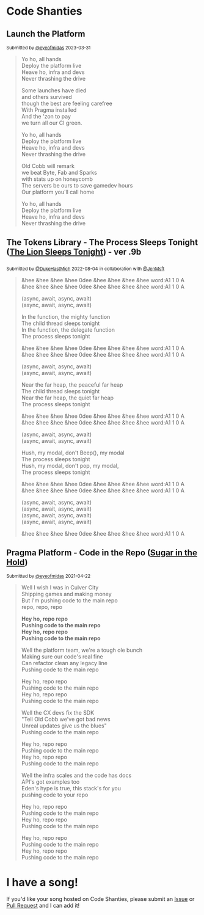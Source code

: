 # Code Shanties

## Launch the Platform
<sub>Submitted by [@eyeofmidas](https://github.com/EyeOfMidas/) 2023-03-31</sub>
> Yo ho, all hands  
Deploy the platform live  
Heave ho, infra and devs  
Never thrashing the drive  
>
> Some launches have died  
and others survived  
though the best are feeling carefree  
With Pragma installed  
And the 'zon to pay  
we turn all our CI green.  
>
> Yo ho, all hands  
Deploy the platform live  
Heave ho, infra and devs  
Never thrashing the drive  
>
> Old Cobb will remark  
we beat Byte, Fab and Sparks  
with stats up on honeycomb  
The servers be ours to save gamedev hours  
Our platform you'll call home  
>
> Yo ho, all hands  
Deploy the platform live  
Heave ho, infra and devs  
Never thrashing the drive  

## The Tokens Library - The Process Sleeps Tonight ([The Lion Sleeps Tonight](https://www.youtube.com/watch?v=OQlByoPdG6c)) - ver .9b
<sub> Submitted by [@DukeHastMich](https://github.com/DukeHastMich) 2022-08-04</sub>
<sub> in collaboration with [@JenMsft](https://twitter.com/JenMsft)</sub>
> &hee &hee &hee &hee 0dee &hee &hee &hee &hee word:A1 1 0 A  
&hee &hee &hee &hee 0dee &hee &hee &hee &hee word:A1 1 0 A  
>
>(async, await, async, await)  
(async, await, async, await)  
>
>In the function, the mighty function  
The child thread sleeps tonight  
In the function, the delegate function  
The process sleeps tonight  
>
> &hee &hee &hee &hee 0dee &hee &hee &hee &hee word:A1 1 0 A  
&hee &hee &hee &hee 0dee &hee &hee &hee &hee word:A1 1 0 A  
>
> (async, await, async, await)  
(async, await, async, await)  
>
> Near the far heap, the peaceful far heap  
The child thread sleeps tonight  
Near the far heap, the quiet far heap  
The process sleeps tonight  
>
> &hee &hee &hee &hee 0dee &hee &hee &hee &hee word:A1 1 0 A  
&hee &hee &hee &hee 0dee &hee &hee &hee &hee word:A1 1 0 A  
>
> (async, await, async, await)  
(async, await, async, await)  
>
> Hush, my modal, don't Beep(), my modal  
The process sleeps tonight  
Hush, my modal, don't pop, my modal,  
The process sleeps tonight  
>
> &hee &hee &hee &hee 0dee &hee &hee &hee &hee word:A1 1 0 A  
&hee &hee &hee &hee 0dee &hee &hee &hee &hee word:A1 1 0 A  
>
>(async, await, async, await)  
(async, await, async, await)  
(async, await, async, await)  
(async, await, async, await)  
>
> &hee &hee &hee &hee 0dee &hee &hee &hee &hee word:A1 1 0 A  


## Pragma Platform - Code in the Repo ([Sugar in the Hold](https://soundcloud.com/thelongestjohns/13-sugar-in-the-hold))
<sub>Submitted by [@eyeofmidas](https://github.com/EyeOfMidas/) 2021-04-22</sub>
> Well I wish I was in Culver City  
Shipping games and making money  
But I'm pushing code to the main repo  
repo, repo, repo  
>
> **Hey ho, repo repo  
Pushing code to the main repo  
Hey ho, repo repo  
Pushing code to the main repo**  
>
> Well the platform team, we're a tough ole bunch  
Making sure our code's real fine  
Can refactor clean any legacy line  
Pushing code to the main repo  
>
> Hey ho, repo repo  
Pushing code to the main repo  
Hey ho, repo repo  
Pushing code to the main repo  
>
> Well the CX devs fix the SDK  
"Tell Old Cobb we've got bad news  
Unreal updates give us the blues"  
Pushing code to the main repo  
>
> Hey ho, repo repo  
Pushing code to the main repo  
Hey ho, repo repo  
Pushing code to the main repo  
>
> Well the infra scales and the code has docs  
API's got examples too  
Eden's hype is true, this stack's for you  
pushing code to your repo  
>
> Hey ho, repo repo  
Pushing code to the main repo  
Hey ho, repo repo  
Pushing code to the main repo  
>
> Hey ho, repo repo  
Pushing code to the main repo  
Hey ho, repo repo  
Pushing code to the main repo  


# I have a song!
If you'd like your song hosted on Code Shanties, please submit an [Issue](https://github.com/EyeOfMidas/codeshanties/issues/new/choose) or [Pull Request](https://github.com/EyeOfMidas/codeshanties/compare) and I can add it!
